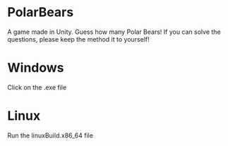 # PolarBears
A game made in Unity. Guess how many Polar Bears! If you can solve the questions, please keep the method it to yourself!

# Windows
Click on the .exe file

# Linux
Run the linuxBuild.x86_64 file
